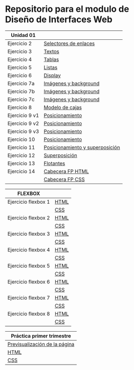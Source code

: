 # Repositorio para el modulo de Diseño de Interfaces Web

| Unidad 01 |                                                           |
| ------ | ------------------------------------------------------------ 
|      Ejercicio 2        |   [Selectores de enlaces]((2)%20Selectores%20de%20enlaces/selectores_enlaces.html) |
|       Ejercicio 3        |  [Textos]((3)%20Textos/texto1.html)                 |
|      Ejercicio 4        |   [Tablas]((4)%20Tablas/tablas.html)  |
|     Ejercicio 5        |    [Listas]((5)%20Listas/listas.html)   |
|     Ejercicio 6        |    [Display]((6)%20Display/display.html) |
|     Ejercicio 7a        |    [Imágenes y background]((7)%20Imágenes%20y%20background/ejercicio7a.html) |
|     Ejercicio 7b        |    [Imágenes y background]((7)%20Imágenes%20y%20background/ejercicio7b.html) |
|     Ejercicio 7c        |    [Imágenes y background]((7)%20Imágenes%20y%20background/ejercicio7c.html) |
|     Ejercicio 8        | [Modelo de cajas]((8)%20Modelo%20de%20cajas/cajas.html)
|     Ejercicio 9 v1        |    [Posicionamiento]((9)%20Pagina_float/ejercicio9.html) |
|     Ejercicio 9 v2        |    [Posicionamiento]((9)%20Pagina_float/ejercicio9v2.html) |
|     Ejercicio 9 v3        |    [Posicionamiento]((9)%20Pagina_float/ejercicio9v3.html) |
|     Ejercicio 10        |    [Posicionamiento]((10)%20Posicionamiento/posicionamiento.html) |
|     Ejercicio 11        |    [Posicionamiento y superposición]((11)%20Posicionamiento%20y%20superposición/posicionamiento2.html) |
|     Ejercicio 12        |    [Superposición]((12)%20Superposición/superposicion.html) |
|     Ejercicio 13        |    [Flotantes]((13)%20Flotantes/flotantes.html) |
|     Ejercicio 14        |    [Cabecera FP HTML]((14)%20Cabecera%20FP/index.html) |
||    [Cabecera FP CSS]((14)%20Cabecera%20FP/styles.css) 

| FLEXBOX |                                                           |
| ------ | ----------------------------------------------------------|
|Ejercicio flexbox 1|   [HTML](Ejercicios_flexbox/ejercicio_flexbox_1.html)|
||[CSS](Ejercicios_flexbox/ejercicio_flexbox_1.css) |
|Ejercicio flexbox 2|   [HTML](Ejercicios_flexbox/ejercicio_flexbox_2.html)|
||[CSS](Ejercicios_flexbox/ejercicio_flexbox_2.css) |
|Ejercicio flexbox 3|   [HTML](Ejercicios_flexbox/ejercicio_flexbox_3.html)|
||[CSS](Ejercicios_flexbox/ejercicio_flexbox_3.css) |
|Ejercicio flexbox 4|   [HTML](Ejercicios_flexbox/ejercicio_flexbox_4.html)|
||[CSS](Ejercicios_flexbox/ejercicio_flexbox_4.css) |
|Ejercicio flexbox 5|   [HTML](Ejercicios_flexbox/ejercicio_flexbox_5.html)|
||[CSS](Ejercicios_flexbox/ejercicio_flexbox_5.css) |
|Ejercicio flexbox 6|   [HTML](Ejercicios_flexbox/ejercicio_flexbox_6.html)|
||[CSS](Ejercicios_flexbox/ejercicio_flexbox_6.css) |
|Ejercicio flexbox 7|   [HTML](Ejercicios_flexbox/ejercicio_flexbox_7.html)|
||[CSS](Ejercicios_flexbox/ejercicio_flexbox_7.css) |
|Ejercicio flexbox 8|   [HTML](Ejercicios_flexbox/ejercicio_flexbox_8.html)|
||[CSS](Ejercicios_flexbox/ejercicio_flexbox_8.css) |

| Práctica primer trimestre |
| --------------------------------------------------------------|
| [Previsualización de la página](https://htmlpreview.github.io/?https://github.com/host4ideas/Interfaces_FelixMB/blob/main/practica_index.html)|
|   [HTML](practica_index.html) |
|   [CSS](practica_styles.css) 
